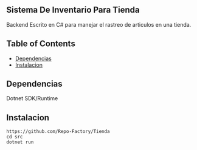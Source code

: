 ## Sistema De Inventario Para Tienda ##

Backend Escrito en C# para manejar el rastreo de articulos en una tienda.

## Table of Contents

- [Dependencias](#Dependencias)
- [Instalacion](#Instalacion)

## Dependencias

Dotnet SDK/Runtime

## Instalacion

    https://github.com/Repo-Factory/Tienda
    cd src
    dotnet run

